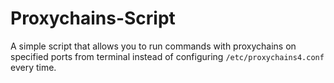 # Proxychains-Script
A simple script that allows you to run commands with proxychains on specified ports from terminal instead of configuring `/etc/proxychains4.conf` every time.
